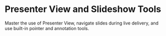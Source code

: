 # Presenter View and Slideshow Tools

Master the use of Presenter View, navigate slides during live delivery, and use built-in pointer and annotation tools.